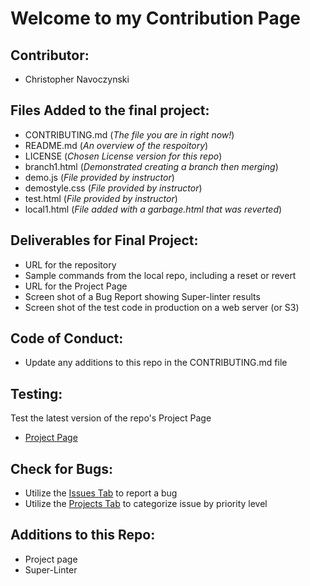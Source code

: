 # Welcome to my Contribution Page

## Contributor:
* Christopher Navoczynski

## Files Added to the final project:
* CONTRIBUTING.md  (_The file you are in right now!_)
* README.md  (_An overview of the respoitory_)
* LICENSE  (_Chosen License version for this repo_)
* branch1.html  (_Demonstrated creating a branch then merging_)
* demo.js  (_File provided by instructor_)
* demostyle.css  (_File provided by instructor_)
* test.html  (_File provided by instructor_)
* local1.html  (_File added with a garbage.html that was reverted_)

## Deliverables for Final Project:
* URL for the repository
* Sample commands from the local repo, including a reset or revert
* URL for the Project Page
* Screen shot of a Bug Report showing Super-linter results
* Screen shot of the test code in production on a web server (or S3)

## Code of Conduct:
* Update any additions to this repo in the CONTRIBUTING.md file

## Testing:
Test the latest version of the repo's Project Page
* [Project Page](https://chrisnavoczynski.github.io/IT115-final-project/index.html)

## Check for Bugs:
* Utilize the [Issues Tab](https://github.com/ChrisNavoczynski/IT115-final-project/issues) to report a bug
* Utilize the [Projects Tab](https://github.com/ChrisNavoczynski/IT115-final-project/projects/1) to categorize issue by priority level

## Additions to this Repo:
* Project page
* Super-Linter
